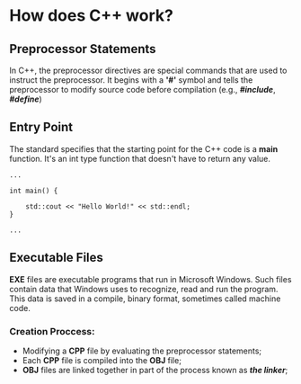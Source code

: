 # How does C++ work?

## Preprocessor Statements
In C++, the preprocessor directives are special commands that are used to instruct the preprocessor. It begins with a **'#'** symbol and tells the preprocessor to modify source code before compilation (e.g., ***#include***, ***#define***) 

## Entry Point
The standard specifies that the starting point for the C++ code is a **main** function. It's an int type function that doesn't have to return any value.
```
...

int main() {

    std::cout << "Hello World!" << std::endl;
}

...
```

## Executable Files
**EXE** files are executable programs that run in Microsoft Windows. Such files contain data that Windows uses to recognize, read and run the program. This data is saved in a compile, binary format, sometimes called machine code.

### Creation Proccess:
- Modifying a **CPP** file by evaluating the preprocessor statements; 
- Each **CPP** file is compiled into the **OBJ** file;
- **OBJ** files are linked together in part of the process known as ***the linker***;
